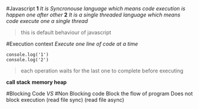 #Javascript
**1** _It is Syncronouse language which means code execution is happen one after other_
**2** _It is a single threaded language which means code execute one a single thread_ 
>this is default behaviour of javascript

#Execution context
_Execute one line of code at a time_
```
console.log('1')
console.log('2')
```
>each operation waits for the last one to complete before executing

**call stack** **memory heap**

#Blocking Code              _VS_           #Non Blocking code
Block the flow of program                   Does not block execution
(read file sync)                            (read file async)
